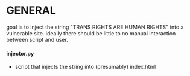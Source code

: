 # GENERAL

goal is to inject the string "TRANS RIGHTS ARE HUMAN RIGHTS" into a vulnerable site.
ideally there should be little to no manual interaction between script and user.

#### injector.py

* script that injects the string into (presumably) index.html
